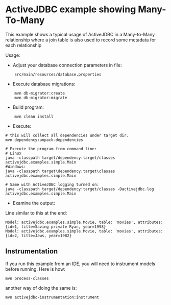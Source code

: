 # ActiveJDBC example showing Many-To-Many
 
 This example shows a typical usage of ActiveJDBC in a Many-to-Many
  relationship where a join table is also used to record some metadata for 
  each relationship


Usage:


* Adjust your database connection parameters in file:
 
```
    src/main/resources/database.properties
```

* Execute database migrations: 

```
    mvn db-migrator:create
    mvn db-migrator:migrate
```

* Build program: 

```
    mvn clean install
```
    
* Execute: 


```
# this will collect all dependencies under target dir.
mvn dependency:unpack-dependencies

# Execute the program from command line:
# Linux
java -classpath target/dependency:target/classes activejdbc.examples.simple.Main
#Windows:
java -classpath target\dependency;target\classes activejdbc.examples.simple.Main 

# Same with ActiveJDBC logging turned on:
java -classpath target/dependency:target/classes -Dactivejdbc.log activejdbc.examples.simple.Main
```

* Examine the output: 

Line similar to this at the end: 

```
Model: activejdbc.examples.simple.Movie, table: 'movies', attributes: {id=1, title=Saving private Ryan, year=1998}
Model: activejdbc.examples.simple.Movie, table: 'movies', attributes: {id=2, title=Jaws, year=1982}
```


## Instrumentation

If you run  this example from an IDE, you will need to instrument models before running. Here is how: 

    mvn process-classes
 
 another way of doing the same is: 
 
    mvn activejdbc-instrumentation:instrument



